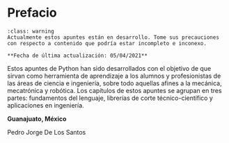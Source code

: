 # Prefacio

```{admonition} Apuntes en desarrollo
:class: warning
Actualmente estos apuntes están en desarrollo. Tome sus precauciones con respecto a contenido que podría estar incompleto e inconexo.

**Fecha de última actualización: 05/04/2021**
```

Estos apuntes de Python han sido desarrollados con el objetivo de que sirvan como herramienta de aprendizaje a los alumnos y profesionistas de las áreas de ciencia e ingeniería, sobre todo aquellas afines a la mecánica, mecatrónica y robótica. Los capítulos de estos apuntes se agrupan en tres partes: fundamentos del lenguaje, librerías de corte técnico-científico y aplicaciones en ingeniería.


**Guanajuato, México**

Pedro Jorge De Los Santos
